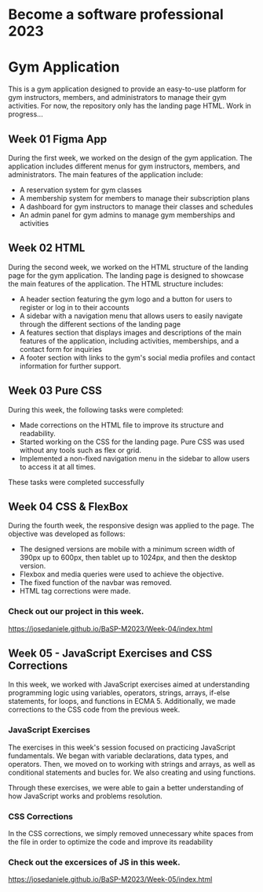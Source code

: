 # Become a software professional 2023

# Gym Application

This is a gym application designed to provide an easy-to-use platform for gym instructors, members, and administrators to manage their gym activities.
For now, the repository only has the landing page HTML.
Work in progress...

## Week 01 Figma App

During the first week, we worked on the design of the gym application. The application includes different menus for gym instructors, members, and administrators. The main features of the application include:

- A reservation system for gym classes
- A membership system for members to manage their subscription plans
- A dashboard for gym instructors to manage their classes and schedules
- An admin panel for gym admins to manage gym memberships and activities

## Week 02 HTML

During the second week, we worked on the HTML structure of the landing page for the gym application. The landing page is designed to showcase the main features of the application. The HTML structure includes:

- A header section featuring the gym logo and a button for users to register or log in to their accounts
- A sidebar with a navigation menu that allows users to easily navigate through the different sections of the landing page
- A features section that displays images and descriptions of the main features of the application, including activities, memberships, and a contact form for inquiries
- A footer section with links to the gym's social media profiles and contact information for further support.

## Week 03 Pure CSS 

During this week, the following tasks were completed:

- Made corrections on the HTML file to improve its structure and readability.
- Started working on the CSS for the landing page. Pure CSS was used without any tools such as flex or grid.
- Implemented a non-fixed navigation menu in the sidebar to allow users to access it at all times.

These tasks were completed successfully

## Week 04 CSS & FlexBox

During the fourth week, the responsive design was applied to the page.
The objective was developed as follows:

- The designed versions are mobile with a minimum screen width of 390px up to 600px, then tablet up to 1024px, and then the desktop version.
- Flexbox and media queries were used to achieve the objective.
- The fixed function of the navbar was removed.
- HTML tag corrections were made.
### Check out our project in this week.
https://josedaniele.github.io/BaSP-M2023/Week-04/index.html

## Week 05 - JavaScript Exercises and CSS Corrections

In this week, we worked with JavaScript exercises aimed at understanding programming logic using variables, operators, strings, arrays, if-else statements, for loops, and functions in ECMA 5. Additionally, we made corrections to the CSS code from the previous week.

### JavaScript Exercises

The exercises in this week's session focused on practicing JavaScript fundamentals. We began with variable declarations, data types, and operators. Then, we moved on to working with strings and arrays, as well as conditional statements and bucles for. We also creating and using functions.

Through these exercises, we were able to gain a better understanding of how JavaScript works and problems resolution.

### CSS Corrections

In the CSS corrections, we simply removed unnecessary white spaces from the file in order to optimize the code and improve its readability
### Check out the excersices of JS in this week.
https://josedaniele.github.io/BaSP-M2023/Week-05/index.html



